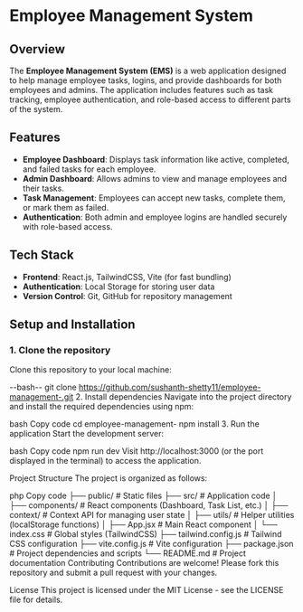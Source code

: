 # Employee Management System

## Overview
The **Employee Management System (EMS)** is a web application designed to help manage employee tasks, logins, and provide dashboards for both employees and admins. The application includes features such as task tracking, employee authentication, and role-based access to different parts of the system.

## Features
- **Employee Dashboard**: Displays task information like active, completed, and failed tasks for each employee.
- **Admin Dashboard**: Allows admins to view and manage employees and their tasks.
- **Task Management**: Employees can accept new tasks, complete them, or mark them as failed.
- **Authentication**: Both admin and employee logins are handled securely with role-based access.

## Tech Stack
- **Frontend**: React.js, TailwindCSS, Vite (for fast bundling)
- **Authentication**: Local Storage for storing user data
- **Version Control**: Git, GitHub for repository management

## Setup and Installation

### 1. Clone the repository
Clone this repository to your local machine:

--bash--
git clone https://github.com/sushanth-shetty11/employee-management-.git
2. Install dependencies
Navigate into the project directory and install the required dependencies using npm:

bash
Copy code
cd employee-management-
npm install
3. Run the application
Start the development server:

bash
Copy code
npm run dev
Visit http://localhost:3000 (or the port displayed in the terminal) to access the application.

Project Structure
The project is organized as follows:

php
Copy code
├── public/                # Static files
├── src/                   # Application code
│   ├── components/        # React components (Dashboard, Task List, etc.)
│   ├── context/           # Context API for managing user state
│   ├── utils/             # Helper utilities (localStorage functions)
│   ├── App.jsx            # Main React component
│   └── index.css          # Global styles (TailwindCSS)
├── tailwind.config.js     # Tailwind CSS configuration
├── vite.config.js         # Vite configuration
├── package.json           # Project dependencies and scripts
└── README.md              # Project documentation
Contributing
Contributions are welcome! Please fork this repository and submit a pull request with your changes.

License
This project is licensed under the MIT License - see the LICENSE file for details.


